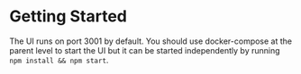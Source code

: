 # Getting Started
The UI runs on port 3001 by default. You should use docker-compose at the parent level to start the UI but it can be started independently by running `npm install && npm start`.
